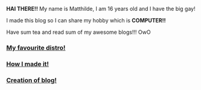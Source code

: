 **HAI THERE!!** My name is Matthilde, I am 16 years old and I have the big gay!

I made this blog so I can share my hobby which is **COMPUTER!!**

Have sum tea and read sum of my awesome blogs!!! OwO

### [My favourite distro!](b/distro.html)
### [How I made it!](b/blarg.html)
### [Creation of blog!](b/creation.html)
